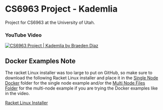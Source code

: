 # CS6963 Project - Kademlia

Project for CS6963 at the University of Utah.

### YouTube Video

[![CS6963 Project | Kademlia by Braeden Diaz](http://img.youtube.com/vi/xTpqyHf0bdw/0.jpg)](http://www.youtube.com/watch?v=xTpqyHf0bdw "CS6963 Project | Kademlia by Braeden Diaz")

## Docker Examples Note

The racket Linux installer was too large to put on GitHub, so make sure to download the following Racket Linux installer
and place it in the [Single Node Docker](/Project%20-%20Kademlia/Kademlia%20Docker%20Examples/Single%20Node%20Docker)
folder for the single node example and/or the [Multi Node Files Folder](/Project%20-%20Kademlia/Kademlia%20Docker%20Examples/Multi%20Node%20Example/files)
for the multi-node example if you are trying the Docker examples like in the video.

[Racket Linux Installer](https://mirror.racket-lang.org/installers/8.1/racket-8.1-x86_64-linux-cs.sh)
